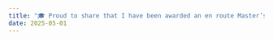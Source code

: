 ```yaml
---
title: "🎓 Proud to share that I have been awarded an en route Master’s degree in Computer Science at NC State University as part of my Ph.D. journey."
date: 2025-05-01
---
```

